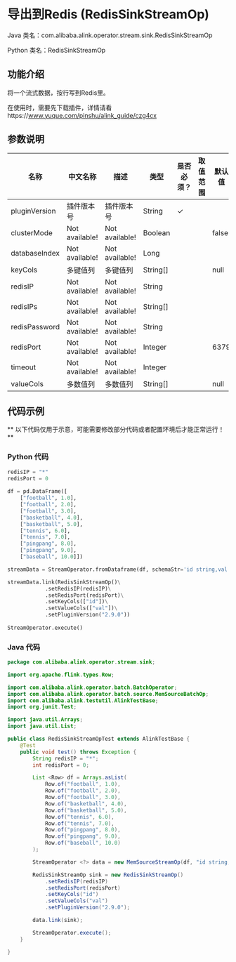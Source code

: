 # 导出到Redis (RedisSinkStreamOp)
Java 类名：com.alibaba.alink.operator.stream.sink.RedisSinkStreamOp

Python 类名：RedisSinkStreamOp


## 功能介绍
将一个流式数据，按行写到Redis里。

在使用时，需要先下载插件，详情请看https://www.yuque.com/pinshu/alink_guide/czg4cx

## 参数说明

| 名称 | 中文名称 | 描述 | 类型 | 是否必须？ | 取值范围 | 默认值 |
| --- | --- | --- | --- | --- | --- | --- |
| pluginVersion | 插件版本号 | 插件版本号 | String | ✓ |  |  |
| clusterMode | Not available! | Not available! | Boolean |  |  | false |
| databaseIndex | Not available! | Not available! | Long |  |  |  |
| keyCols | 多键值列 | 多键值列 | String[] |  |  | null |
| redisIP | Not available! | Not available! | String |  |  |  |
| redisIPs | Not available! | Not available! | String[] |  |  |  |
| redisPassword | Not available! | Not available! | String |  |  |  |
| redisPort | Not available! | Not available! | Integer |  |  | 6379 |
| timeout | Not available! | Not available! | Integer |  |  |  |
| valueCols | 多数值列 | 多数值列 | String[] |  |  | null |

## 代码示例

** 以下代码仅用于示意，可能需要修改部分代码或者配置环境后才能正常运行！**
	
### Python 代码
```python
redisIP = "*"
redisPort = 0
		
df = pd.DataFrame([
    ["football", 1.0],
    ["football", 2.0],
    ["football", 3.0],
    ["basketball", 4.0],
    ["basketball", 5.0],
    ["tennis", 6.0],
    ["tennis", 7.0],
    ["pingpang", 8.0],
    ["pingpang", 9.0],
    ["baseball", 10.0]])

streamData = StreamOperator.fromDataframe(df, schemaStr='id string,val double')

streamData.link(RedisSinkStreamOp()\
			.setRedisIP(redisIP)\
			.setRedisPort(redisPort)\
			.setKeyCols(["id"])\
			.setValueCols(["val"])\
			.setPluginVersion("2.9.0"))
			
StreamOperator.execute()
```
### Java 代码
```java
package com.alibaba.alink.operator.stream.sink;

import org.apache.flink.types.Row;

import com.alibaba.alink.operator.batch.BatchOperator;
import com.alibaba.alink.operator.batch.source.MemSourceBatchOp;
import com.alibaba.alink.testutil.AlinkTestBase;
import org.junit.Test;

import java.util.Arrays;
import java.util.List;

public class RedisSinkStreamOpTest extends AlinkTestBase {
	@Test
	public void test() throws Exception {
		String redisIP = "*";
		int redisPort = 0;

		List <Row> df = Arrays.asList(
			Row.of("football", 1.0),
			Row.of("football", 2.0),
			Row.of("football", 3.0),
			Row.of("basketball", 4.0),
			Row.of("basketball", 5.0),
			Row.of("tennis", 6.0),
			Row.of("tennis", 7.0),
			Row.of("pingpang", 8.0),
			Row.of("pingpang", 9.0),
			Row.of("baseball", 10.0)
		);

		StreamOperator <?> data = new MemSourceStreamOp(df, "id string,val double");

		RedisSinkStreamOp sink = new RedisSinkStreamOp()
			.setRedisIP(redisIP)
			.setRedisPort(redisPort)
			.setKeyCols("id")
			.setValueCols("val")
			.setPluginVersion("2.9.0");

		data.link(sink);

		StreamOperator.execute();
	}

}
```
